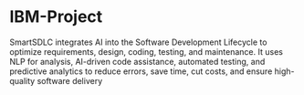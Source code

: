 # IBM-Project
SmartSDLC integrates AI into the Software Development Lifecycle to optimize requirements, design, coding, testing, and maintenance. It uses NLP for analysis, AI-driven code assistance, automated testing, and predictive analytics to reduce errors, save time, cut costs, and ensure high-quality software delivery
